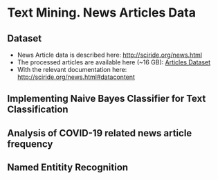 # Text Mining. News Articles Data

## Dataset
- News Article data is described here: <http://sciride.org/news.html>
- The processed articles are available here (~16 GB): [Articles Dataset](https://news-mine.s3.eu-west-2.amazonaws.com/processed.tar.gz)
- With the relevant documentation here: <http://sciride.org/news.html#datacontent>

## Implementing Naive Bayes Classifier for Text Classification

## Analysis of COVID-19 related news article frequency

## Named Entitity Recognition
